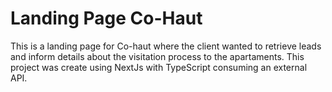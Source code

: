 # Landing Page Co-Haut

This is a landing page for Co-haut where the client wanted to retrieve leads and inform details about the visitation process to the apartaments. This project was create using NextJs with TypeScript consuming an external API.

